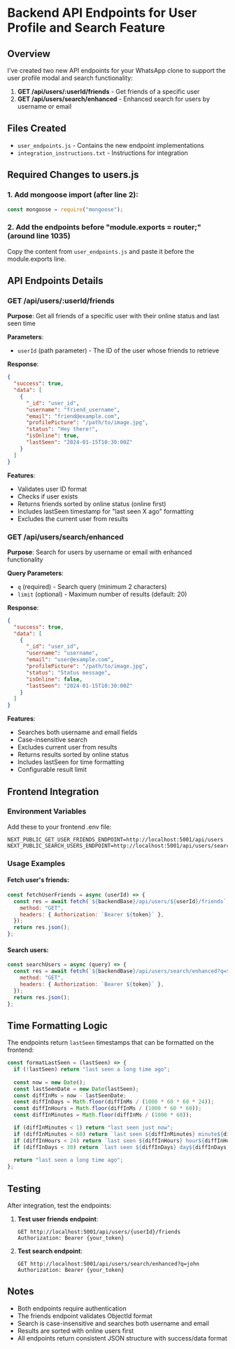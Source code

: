 ﻿# Backend API Endpoints for User Profile and Search Feature

## Overview
I've created two new API endpoints for your WhatsApp clone to support the user profile modal and search functionality:

1. **GET /api/users/:userId/friends** - Get friends of a specific user
2. **GET /api/users/search/enhanced** - Enhanced search for users by username or email

## Files Created
- `user_endpoints.js` - Contains the new endpoint implementations
- `integration_instructions.txt` - Instructions for integration

## Required Changes to users.js

### 1. Add mongoose import (after line 2):
```javascript
const mongoose = require("mongoose");
```

### 2. Add the endpoints before "module.exports = router;" (around line 1035)
Copy the content from `user_endpoints.js` and paste it before the module.exports line.

## API Endpoints Details

### GET /api/users/:userId/friends
**Purpose**: Get all friends of a specific user with their online status and last seen time

**Parameters**:
- `userId` (path parameter) - The ID of the user whose friends to retrieve

**Response**:
```json
{
  "success": true,
  "data": [
    {
      "_id": "user_id",
      "username": "friend_username",
      "email": "friend@example.com",
      "profilePicture": "/path/to/image.jpg",
      "status": "Hey there!",
      "isOnline": true,
      "lastSeen": "2024-01-15T10:30:00Z"
    }
  ]
}
```

**Features**:
- Validates user ID format
- Checks if user exists
- Returns friends sorted by online status (online first)
- Includes lastSeen timestamp for "last seen X ago" formatting
- Excludes the current user from results

### GET /api/users/search/enhanced
**Purpose**: Search for users by username or email with enhanced functionality

**Query Parameters**:
- `q` (required) - Search query (minimum 2 characters)
- `limit` (optional) - Maximum number of results (default: 20)

**Response**:
```json
{
  "success": true,
  "data": [
    {
      "_id": "user_id",
      "username": "username",
      "email": "user@example.com",
      "profilePicture": "/path/to/image.jpg",
      "status": "Status message",
      "isOnline": false,
      "lastSeen": "2024-01-15T10:30:00Z"
    }
  ]
}
```

**Features**:
- Searches both username and email fields
- Case-insensitive search
- Excludes current user from results
- Returns results sorted by online status
- Includes lastSeen for time formatting
- Configurable result limit

## Frontend Integration

### Environment Variables
Add these to your frontend .env file:
```
NEXT_PUBLIC_GET_USER_FRIENDS_ENDPOINT=http://localhost:5001/api/users
NEXT_PUBLIC_SEARCH_USERS_ENDPOINT=http://localhost:5001/api/users/search/enhanced
```

### Usage Examples

#### Fetch user's friends:
```javascript
const fetchUserFriends = async (userId) => {
  const res = await fetch(`${backendBase}/api/users/${userId}/friends`, {
    method: "GET",
    headers: { Authorization: `Bearer ${token}` },
  });
  return res.json();
};
```

#### Search users:
```javascript
const searchUsers = async (query) => {
  const res = await fetch(`${backendBase}/api/users/search/enhanced?q=${encodeURIComponent(query)}`, {
    method: "GET",
    headers: { Authorization: `Bearer ${token}` },
  });
  return res.json();
};
```

## Time Formatting Logic
The endpoints return `lastSeen` timestamps that can be formatted on the frontend:

```javascript
const formatLastSeen = (lastSeen) => {
  if (!lastSeen) return "last seen a long time ago";
  
  const now = new Date();
  const lastSeenDate = new Date(lastSeen);
  const diffInMs = now - lastSeenDate;
  const diffInDays = Math.floor(diffInMs / (1000 * 60 * 60 * 24));
  const diffInHours = Math.floor(diffInMs / (1000 * 60 * 60));
  const diffInMinutes = Math.floor(diffInMs / (1000 * 60));

  if (diffInMinutes < 1) return "last seen just now";
  if (diffInMinutes < 60) return `last seen ${diffInMinutes} minute${diffInMinutes > 1 ? 's' : ''} ago`;
  if (diffInHours < 24) return `last seen ${diffInHours} hour${diffInHours > 1 ? 's' : ''} ago`;
  if (diffInDays < 30) return `last seen ${diffInDays} day${diffInDays > 1 ? 's' : ''} ago`;
  
  return "last seen a long time ago";
};
```

## Testing
After integration, test the endpoints:

1. **Test user friends endpoint**:
   ```
   GET http://localhost:5001/api/users/{userId}/friends
   Authorization: Bearer {your_token}
   ```

2. **Test search endpoint**:
   ```
   GET http://localhost:5001/api/users/search/enhanced?q=john
   Authorization: Bearer {your_token}
   ```

## Notes
- Both endpoints require authentication
- The friends endpoint validates ObjectId format
- Search is case-insensitive and searches both username and email
- Results are sorted with online users first
- All endpoints return consistent JSON structure with success/data format
